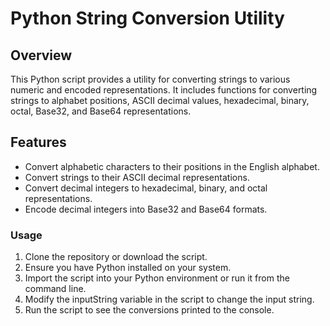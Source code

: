 
# Python String Conversion Utility

## Overview
This Python script provides a utility for converting strings to various numeric and encoded representations. It includes functions for converting strings to alphabet positions, ASCII decimal values, hexadecimal, binary, octal, Base32, and Base64 representations.

## Features
- Convert alphabetic characters to their positions in the English alphabet.
- Convert strings to their ASCII decimal representations.
- Convert decimal integers to hexadecimal, binary, and octal representations.
- Encode decimal integers into Base32 and Base64 formats.
### Usage
1. Clone the repository or download the script.
2. Ensure you have Python installed on your system.
3. Import the script into your Python environment or run it from the command line.
4. Modify the inputString variable in the script to change the input string.
5. Run the script to see the conversions printed to the console.
